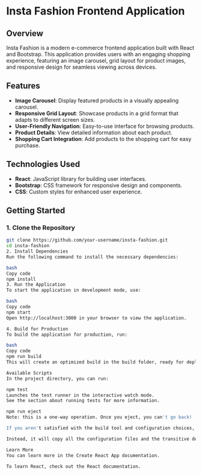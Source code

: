 # Insta Fashion Frontend Application

## Overview
Insta Fashion is a modern e-commerce frontend application built with React and Bootstrap. This application provides users with an engaging shopping experience, featuring an image carousel, grid layout for product images, and responsive design for seamless viewing across devices.

## Features
- **Image Carousel**: Display featured products in a visually appealing carousel.
- **Responsive Grid Layout**: Showcase products in a grid format that adapts to different screen sizes.
- **User-Friendly Navigation**: Easy-to-use interface for browsing products.
- **Product Details**: View detailed information about each product.
- **Shopping Cart Integration**: Add products to the shopping cart for easy purchase.

## Technologies Used
- **React**: JavaScript library for building user interfaces.
- **Bootstrap**: CSS framework for responsive design and components.
- **CSS**: Custom styles for enhanced user experience.

## Getting Started

### 1. Clone the Repository
```bash
git clone https://github.com/your-username/insta-fashion.git
cd insta-fashion
2. Install Dependencies
Run the following command to install the necessary dependencies:

bash
Copy code
npm install
3. Run the Application
To start the application in development mode, use:

bash
Copy code
npm start
Open http://localhost:3000 in your browser to view the application.

4. Build for Production
To build the application for production, run:

bash
Copy code
npm run build
This will create an optimized build in the build folder, ready for deployment.

Available Scripts
In the project directory, you can run:

npm test
Launches the test runner in the interactive watch mode.
See the section about running tests for more information.

npm run eject
Note: this is a one-way operation. Once you eject, you can't go back!

If you aren't satisfied with the build tool and configuration choices, you can eject at any time. This command will remove the single build dependency from your project.

Instead, it will copy all the configuration files and the transitive dependencies (webpack, Babel, ESLint, etc.) right into your project so you have full control over them.

Learn More
You can learn more in the Create React App documentation.

To learn React, check out the React documentation.
